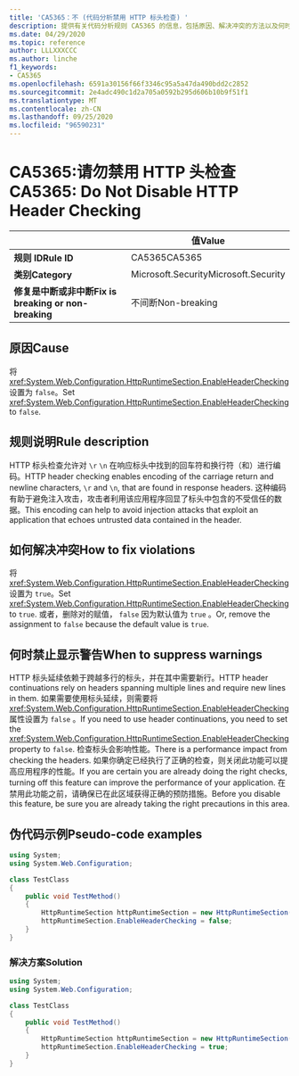 ```yaml
---
title: 'CA5365：不 (代码分析禁用 HTTP 标头检查) '
description: 提供有关代码分析规则 CA5365 的信息，包括原因、解决冲突的方法以及何时取消显示。
ms.date: 04/29/2020
ms.topic: reference
author: LLLXXXCCC
ms.author: linche
f1_keywords:
- CA5365
ms.openlocfilehash: 6591a30156f66f3346c95a5a47da490bdd2c2852
ms.sourcegitcommit: 2e4adc490c1d2a705a0592b295d606b10b9f51f1
ms.translationtype: MT
ms.contentlocale: zh-CN
ms.lasthandoff: 09/25/2020
ms.locfileid: "96590231"
---
```

# <a name="ca5365-do-not-disable-http-header-checking"></a><span data-ttu-id="6f7ec-103">CA5365:请勿禁用 HTTP 头检查</span><span class="sxs-lookup"><span data-stu-id="6f7ec-103">CA5365: Do Not Disable HTTP Header Checking</span></span>

| | <span data-ttu-id="6f7ec-104">值</span><span class="sxs-lookup"><span data-stu-id="6f7ec-104">Value</span></span> |
|-|-|
| <span data-ttu-id="6f7ec-105">**规则 ID**</span><span class="sxs-lookup"><span data-stu-id="6f7ec-105">**Rule ID**</span></span> |<span data-ttu-id="6f7ec-106">CA5365</span><span class="sxs-lookup"><span data-stu-id="6f7ec-106">CA5365</span></span>|
| <span data-ttu-id="6f7ec-107">**类别**</span><span class="sxs-lookup"><span data-stu-id="6f7ec-107">**Category**</span></span> |<span data-ttu-id="6f7ec-108">Microsoft.Security</span><span class="sxs-lookup"><span data-stu-id="6f7ec-108">Microsoft.Security</span></span>|
| <span data-ttu-id="6f7ec-109">**修复是中断或非中断**</span><span class="sxs-lookup"><span data-stu-id="6f7ec-109">**Fix is breaking or non-breaking**</span></span> |<span data-ttu-id="6f7ec-110">不间断</span><span class="sxs-lookup"><span data-stu-id="6f7ec-110">Non-breaking</span></span>|

## <a name="cause"></a><span data-ttu-id="6f7ec-111">原因</span><span class="sxs-lookup"><span data-stu-id="6f7ec-111">Cause</span></span>

<span data-ttu-id="6f7ec-112">将 <xref:System.Web.Configuration.HttpRuntimeSection.EnableHeaderChecking> 设置为 `false`。</span><span class="sxs-lookup"><span data-stu-id="6f7ec-112">Set <xref:System.Web.Configuration.HttpRuntimeSection.EnableHeaderChecking> to `false`.</span></span>

## <a name="rule-description"></a><span data-ttu-id="6f7ec-113">规则说明</span><span class="sxs-lookup"><span data-stu-id="6f7ec-113">Rule description</span></span>

<span data-ttu-id="6f7ec-114">HTTP 标头检查允许对 `\r` `\n` 在响应标头中找到的回车符和换行符（和）进行编码。</span><span class="sxs-lookup"><span data-stu-id="6f7ec-114">HTTP header checking enables encoding of the carriage return and newline characters, `\r` and `\n`, that are found in response headers.</span></span> <span data-ttu-id="6f7ec-115">这种编码有助于避免注入攻击，攻击者利用该应用程序回显了标头中包含的不受信任的数据。</span><span class="sxs-lookup"><span data-stu-id="6f7ec-115">This encoding can help to avoid injection attacks that exploit an application that echoes untrusted data contained in the header.</span></span>

## <a name="how-to-fix-violations"></a><span data-ttu-id="6f7ec-116">如何解决冲突</span><span class="sxs-lookup"><span data-stu-id="6f7ec-116">How to fix violations</span></span>

<span data-ttu-id="6f7ec-117">将 <xref:System.Web.Configuration.HttpRuntimeSection.EnableHeaderChecking> 设置为 `true`。</span><span class="sxs-lookup"><span data-stu-id="6f7ec-117">Set <xref:System.Web.Configuration.HttpRuntimeSection.EnableHeaderChecking> to `true`.</span></span> <span data-ttu-id="6f7ec-118">或者，删除对的赋值， `false` 因为默认值为 `true` 。</span><span class="sxs-lookup"><span data-stu-id="6f7ec-118">Or, remove the assignment to `false` because the default value is `true`.</span></span>

## <a name="when-to-suppress-warnings"></a><span data-ttu-id="6f7ec-119">何时禁止显示警告</span><span class="sxs-lookup"><span data-stu-id="6f7ec-119">When to suppress warnings</span></span>

<span data-ttu-id="6f7ec-120">HTTP 标头延续依赖于跨越多行的标头，并在其中需要新行。</span><span class="sxs-lookup"><span data-stu-id="6f7ec-120">HTTP header continuations rely on headers spanning multiple lines and require new lines in them.</span></span> <span data-ttu-id="6f7ec-121">如果需要使用标头延续，则需要将 <xref:System.Web.Configuration.HttpRuntimeSection.EnableHeaderChecking> 属性设置为 `false` 。</span><span class="sxs-lookup"><span data-stu-id="6f7ec-121">If you need to use header continuations, you need to set the <xref:System.Web.Configuration.HttpRuntimeSection.EnableHeaderChecking> property to `false`.</span></span> <span data-ttu-id="6f7ec-122">检查标头会影响性能。</span><span class="sxs-lookup"><span data-stu-id="6f7ec-122">There is a performance impact from checking the headers.</span></span> <span data-ttu-id="6f7ec-123">如果你确定已经执行了正确的检查，则关闭此功能可以提高应用程序的性能。</span><span class="sxs-lookup"><span data-stu-id="6f7ec-123">If you are certain you are already doing the right checks, turning off this feature can improve the performance of your application.</span></span> <span data-ttu-id="6f7ec-124">在禁用此功能之前，请确保已在此区域获得正确的预防措施。</span><span class="sxs-lookup"><span data-stu-id="6f7ec-124">Before you disable this feature, be sure you are already taking the right precautions in this area.</span></span>

## <a name="pseudo-code-examples"></a><span data-ttu-id="6f7ec-125">伪代码示例</span><span class="sxs-lookup"><span data-stu-id="6f7ec-125">Pseudo-code examples</span></span>

```csharp
using System;
using System.Web.Configuration;

class TestClass
{
    public void TestMethod()
    {
        HttpRuntimeSection httpRuntimeSection = new HttpRuntimeSection();
        httpRuntimeSection.EnableHeaderChecking = false;
    }
}
```

### <a name="solution"></a><span data-ttu-id="6f7ec-126">解决方案</span><span class="sxs-lookup"><span data-stu-id="6f7ec-126">Solution</span></span>

```csharp
using System;
using System.Web.Configuration;

class TestClass
{
    public void TestMethod()
    {
        HttpRuntimeSection httpRuntimeSection = new HttpRuntimeSection();
        httpRuntimeSection.EnableHeaderChecking = true;
    }
}
```
